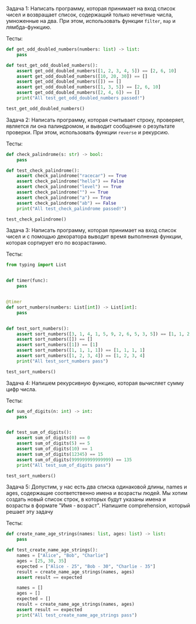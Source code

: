 Задача 1: Написать программу, которая принимает на вход список чисел и возвращает список, содержащий только нечетные числа, умноженные на два. При этом, использовать функции `filter`, `map` и лямбда-функцию.


Тесты:
```python
def get_odd_doubled_numbers(numbers: list) -> list:
    pass

def test_get_odd_doubled_numbers():
    assert get_odd_doubled_numbers([1, 2, 3, 4, 5]) == [2, 6, 10]
    assert get_odd_doubled_numbers([10, 20, 30]) == []
    assert get_odd_doubled_numbers([]) == []
    assert get_odd_doubled_numbers([1, 3, 5]) == [2, 6, 10]
    assert get_odd_doubled_numbers([2, 4, 6]) == []
    print("All test_get_odd_doubled_numbers passed!")

test_get_odd_doubled_numbers()
```

Задача 2: Написать программу, которая считывает строку, проверяет, является ли она палиндромом, и выводит сообщение о результате проверки. При этом, использовать функции `reverse` и рекурсию.

Тесты:
```python
def check_palindrome(s: str) -> bool:
    pass

def test_check_palindrome():
    assert check_palindrome("racecar") == True
    assert check_palindrome("hello") == False
    assert check_palindrome("level") == True
    assert check_palindrome("") == True
    assert check_palindrome("a") == True
    assert check_palindrome("ab") == False
    print("All test_check_palindrome passed!")

test_check_palindrome()
```


Задача 3: Написать программу, которая принимает на вход список чисел и с помощью декоратора выводит время выполнения функции, которая сортирует его по возрастанию.

Тесты:
```python
from typing import List


def timer(func):
    pass


@timer
def sort_numbers(numbers: List[int]) -> List[int]:
    pass


def test_sort_numbers():
    assert sort_numbers([3, 1, 4, 1, 5, 9, 2, 6, 5, 3, 5]) == [1, 1, 2, 3, 3, 4, 5, 5, 5, 6, 9]
    assert sort_numbers([]) == []
    assert sort_numbers([1]) == [1]
    assert sort_numbers([1, 1, 1, 1]) == [1, 1, 1, 1]
    assert sort_numbers([1, 2, 3, 4]) == [1, 2, 3, 4]
    print("All test_sort_numbers pass")

test_sort_numbers()
```

Задача 4: Напишем рекурсивную функцию, которая вычисляет сумму цифр числа.

Тесты:
```python
def sum_of_digits(n: int) -> int:
    pass


def test_sum_of_digits():
    assert sum_of_digits(0) == 0
    assert sum_of_digits(5) == 5
    assert sum_of_digits(10) == 1
    assert sum_of_digits(12345) == 15
    assert sum_of_digits(999999999999999) == 135
    print("All test_sum_of_digits pass")

test_sort_numbers()
```

Задача 5: Допустим, у нас есть два списка одинаковой длины, names и ages, содержащие соответственно имена и возрасты людей. Мы хотим создать новый список строк, в которых будут указаны имена и возрасты в формате "Имя - возраст". Напишите comprehension, который решает эту задачу


Тесты:
```python
def create_name_age_strings(names: list, ages: list) -> list:
    pass

def test_create_name_age_strings():
    names = ["Alice", "Bob", "Charlie"]
    ages = [25, 30, 35]
    expected = ["Alice - 25", "Bob - 30", "Charlie - 35"]
    result = create_name_age_strings(names, ages)
    assert result == expected

    names = []
    ages = []
    expected = []
    result = create_name_age_strings(names, ages)
    assert result == expected
    print("All test_create_name_age_strings pass")

```

